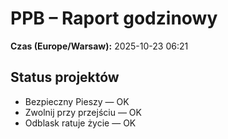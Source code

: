 # PPB – Raport godzinowy
**Czas (Europe/Warsaw):** 2025-10-23 06:21

## Status projektów
- Bezpieczny Pieszy — OK
- Zwolnij przy przejściu — OK
- Odblask ratuje życie — OK


